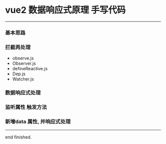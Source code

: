 # vue2 数据响应式原理 手写代码

---

### 基本思路

### 拦截再处理

 - observe.js
 - Observer.js
 - defineReactive.js
 - Dep.js
 - Watcher.js

### 数据响应式处理

### 监听属性 触发方法

### 新增data 属性, 并响应式处理

---

end
finished.
















